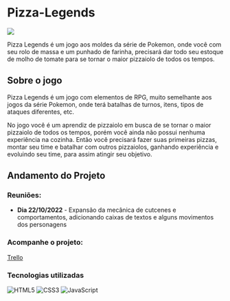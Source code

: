 # Pizza-Legends

<img src="https://user-images.githubusercontent.com/112625422/194766013-62fc742c-096b-499d-901e-045cfa996b78.png">

<p>
  Pizza Legends é um jogo aos moldes da série de Pokemon, onde você com seu rolo de massa e um punhado de farinha, precisará dar todo seu estoque de molho de tomate para se tornar o maior pizzaiolo de todos os tempos.
</p>

## Sobre o jogo

Pizza Legends é um jogo com elementos de RPG, muito semelhante aos jogos da série Pokemon, onde terá batalhas de turnos, itens, tipos de ataques diferentes, etc. 

No jogo você é um aprendiz de pizzaiolo em busca de se tornar o maior pizzaiolo de todos os tempos, porém você ainda não possui nenhuma experiência na cozinha.
Então você precisará fazer suas primeiras pizzas, montar seu time e batalhar com outros pizzaiolos, ganhando experiência e evoluindo seu time, para assim atingir seu objetivo.

## Andamento do Projeto

### Reuniões:
<ul>
  <li>
    <p><b>Dia 22/10/2022</b> - Expansão da mecânica de cutcenes e comportamentos, adicionando caixas de textos e alguns movimentos dos personagens</p>
  </li>
</ul>

### Acompanhe o projeto:
[Trello](https://trello.com/b/5pph1wQT/pizza-legends-tutorial)

### Tecnologias utilizadas

![HTML5](https://img.shields.io/badge/html5-%23E34F26.svg?style=for-the-badge&logo=html5&logoColor=white)
![CSS3](https://img.shields.io/badge/css3-%231572B6.svg?style=for-the-badge&logo=css3&logoColor=white)
![JavaScript](https://img.shields.io/badge/javascript-%23323330.svg?style=for-the-badge&logo=javascript&logoColor=%23F7DF1E)

